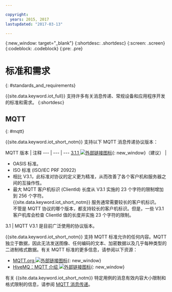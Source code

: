 ```yaml
---

copyright:
  years: 2015, 2017
lastupdated: "2017-03-13"

---
```


{:new_window: target="\_blank"}
{:shortdesc: .shortdesc}
{:screen: .screen}
{:codeblock: .codeblock}
{:pre: .pre}
# 标准和需求
{: #standards_and_requirements}

{{site.data.keyword.iot_full}} 支持许多有关消息传递、常规设备和应用程序开发的标准和需求。
{:shortdesc}


<!-- ## Blockchain
{: #blockchain}

{{site.data.keyword.iot_short_notm}} supports the following versions of the Hyperledger fabric:
- 0.5

## Python
{: #python}

Support for MQTT over SSL requires at least Python v2.7.9 or v3.4, and OpenSSL v1.0.1.
-->

## MQTT
{: #mqtt}

{{site.data.keyword.iot_short_notm}} 支持以下 MQTT 消息传递协议版本：

MQTT 版本 | 注释
--- | --- | ---
[3.1.1 ![外部链接图标](../../../icons/launch-glyph.svg "外部链接图标")](https://www.oasis-open.org/standards#mqttv3.1.1){: new_window}（建议）  | <ul><li>OASIS 标准。<li>ISO 标准 (ISO/IEC PRF 20922) <li>相比 V3.1，此标准对协议的定义更为精准，从而改善了各个客户机和服务器之间的互操作性。<li>最大 MQTT 客户机标识 (ClientId) 长度从 V3.1 实施的 23 个字符的限制增加到 256 个字符。</br>{{site.data.keyword.iot_short_notm}} 服务通常需要较长的客户机标识。</br>不管是 MQTT 协议的哪个版本，都支持较长的客户机标识。但是，一些 V3.1 客户机库会检查 ClientId 值的长度并实施 23 个字符的限制。</ul>
3.1 | MQTT V3.1 是目前广泛使用的协议版本。

{{site.data.keyword.iot_short_notm}} 支持 MQTT 标准允许的任何内容。MQTT 独立于数据，因此无法发送图像、任何编码的文本、加密数据以及几乎每种类型的二进制格式数据。有关 MQTT 标准的更多信息，请参阅以下资源：
- [MQTT.org ![外部链接图标](../../../icons/launch-glyph.svg "外部链接图标")](http://mqtt.org/){: new_window}
- [HiveMQ：MQTT 介绍 ![外部链接图标](../../../icons/launch-glyph.svg "外部链接图标")](http://www.hivemq.com/blog/mqtt-essentials-part-1-introducing-mqtt){: new_window}

有关 {{site.data.keyword.iot_short_notm}} 特定用例的消息有效内容大小限制和格式限制的信息，请参阅 [MQTT 消息传递](mqtt/index.html)。
